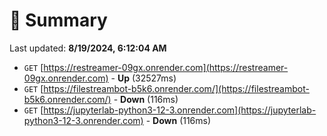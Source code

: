 # 📖 Summary
Last updated: **8/19/2024, 6:12:04 AM**

- `GET` [https://restreamer-09gx.onrender.com](https://restreamer-09gx.onrender.com) - **Up** (32527ms)
- `GET` [https://filestreambot-b5k6.onrender.com/](https://filestreambot-b5k6.onrender.com/) - **Down** (116ms)
- `GET` [https://jupyterlab-python3-12-3.onrender.com](https://jupyterlab-python3-12-3.onrender.com) - **Down** (116ms)
